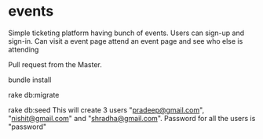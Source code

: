 # events
Simple ticketing platform having bunch of events. Users can sign-up and sign-in. Can visit a event page attend an event page and see who else is attending

Pull request from the Master.

bundle install

rake db:migrate

rake db:seed
This will create 3 users "pradeep@gmail.com", "nishit@gmail.com"  and "shradha@gmail.com". Password for all the users 
is "password"
